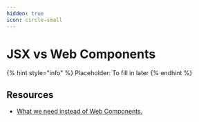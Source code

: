 ```yaml
---
hidden: true
icon: circle-small
---
```


# JSX vs Web Components

{% hint style="info" %}
Placeholder: To fill in later
{% endhint %}



## Resources

* [What we need instead of Web Components.](https://blog.carlana.net/post/2023/web-component-alternative-futures/)
